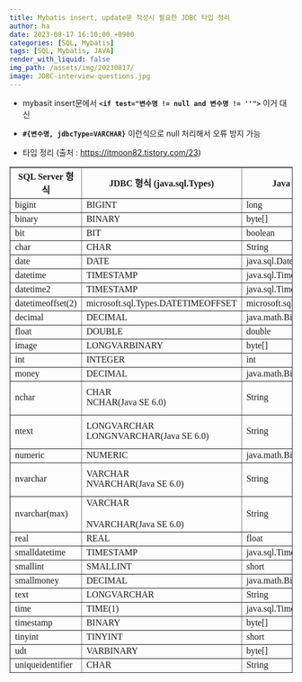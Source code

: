```yaml
---
title: Mybatis insert, update문 작성시 필요한 JDBC 타입 정리
author: ha
date: 2023-08-17 16:10:00 +0900
categories: [SQL, Mybatis]
tags: [SQL, Mybatis, JAVA]
render_with_liquid: false
img_path: /assets/img/20230817/
image: JDBC-interview-questions.jpg
---
```


- mybasit insert문에서 <b>`<if test="변수명 != null and 변수명 != ''">`</b> 이거 대신
- <b>`#{변수명, jdbcType=VARCHAR}`</b> 이런식으로 null 처리해서 오류 방지 가능

- 타입 정리 (출처 : https://itmoon82.tistory.com/23)
<table style="border-collapse: collapse; width: 100%; height: 900px;" border="1" data-ke-align="alignLeft" data-ke-style="style15">
<tbody>
<tr style="height: 20px;">
<td style="height: 20px; width: 28.6046%; text-align: center;"><span style="font-family: 'Nanum Gothic';"><b>SQL Server 형식</b></span></td>
<td style="height: 20px; width: 38.0233%; text-align: center;"><span style="font-family: 'Nanum Gothic';"><b>JDBC 형식 (java.sql.Types)</b></span></td>
<td style="height: 20px; width: 33.2558%; text-align: center;"><span style="font-family: 'Nanum Gothic';"><b>Java 언어 형식</b></span></td>
</tr>
<tr style="height: 20px;">
<td style="height: 20px; width: 28.6046%;" data-th="SQL Server 형식"><span style="font-family: 'Nanum Gothic';">bigint</span></td>
<td style="height: 20px; width: 38.0233%;" data-th="JDBC 형식(java.sql.Types)"><span style="font-family: 'Nanum Gothic';">BIGINT</span></td>
<td style="height: 20px; width: 33.2558%;" data-th="Java 언어 형식"><span style="font-family: 'Nanum Gothic';">long</span></td>
</tr>
<tr style="height: 20px;">
<td style="height: 20px; width: 28.6046%;" data-th="SQL Server 형식"><span style="font-family: 'Nanum Gothic';">binary</span></td>
<td style="height: 20px; width: 38.0233%;" data-th="JDBC 형식(java.sql.Types)"><span style="font-family: 'Nanum Gothic';">BINARY</span></td>
<td style="height: 20px; width: 33.2558%;" data-th="Java 언어 형식"><span style="font-family: 'Nanum Gothic';">byte[]</span></td>
</tr>
<tr style="height: 20px;">
<td style="height: 20px; width: 28.6046%;" data-th="SQL Server 형식"><span style="font-family: 'Nanum Gothic';">bit</span></td>
<td style="height: 20px; width: 38.0233%;" data-th="JDBC 형식(java.sql.Types)"><span style="font-family: 'Nanum Gothic';">BIT</span></td>
<td style="height: 20px; width: 33.2558%;" data-th="Java 언어 형식"><span style="font-family: 'Nanum Gothic';">boolean</span></td>
</tr>
<tr style="height: 20px;">
<td style="height: 20px; width: 28.6046%;" data-th="SQL Server 형식"><span style="font-family: 'Nanum Gothic';">char</span></td>
<td style="height: 20px; width: 38.0233%;" data-th="JDBC 형식(java.sql.Types)"><span style="font-family: 'Nanum Gothic';">CHAR</span></td>
<td style="height: 20px; width: 33.2558%;" data-th="Java 언어 형식"><span style="font-family: 'Nanum Gothic';">String</span></td>
</tr>
<tr style="height: 20px;">
<td style="height: 20px; width: 28.6046%;" data-th="SQL Server 형식"><span style="font-family: 'Nanum Gothic';">date</span></td>
<td style="height: 20px; width: 38.0233%;" data-th="JDBC 형식(java.sql.Types)"><span style="font-family: 'Nanum Gothic';">DATE</span></td>
<td style="height: 20px; width: 33.2558%;" data-th="Java 언어 형식"><span style="font-family: 'Nanum Gothic';">java.sql.Date</span></td>
</tr>
<tr style="height: 20px;">
<td style="height: 20px; width: 28.6046%;" data-th="SQL Server 형식"><span style="font-family: 'Nanum Gothic';">datetime</span></td>
<td style="height: 20px; width: 38.0233%;" data-th="JDBC 형식(java.sql.Types)"><span style="font-family: 'Nanum Gothic';">TIMESTAMP</span></td>
<td style="height: 20px; width: 33.2558%;" data-th="Java 언어 형식"><span style="font-family: 'Nanum Gothic';">java.sql.Timestamp</span></td>
</tr>
<tr style="height: 20px;">
<td style="height: 20px; width: 28.6046%;" data-th="SQL Server 형식"><span style="font-family: 'Nanum Gothic';">datetime2</span></td>
<td style="height: 20px; width: 38.0233%;" data-th="JDBC 형식(java.sql.Types)"><span style="font-family: 'Nanum Gothic';">TIMESTAMP</span></td>
<td style="height: 20px; width: 33.2558%;" data-th="Java 언어 형식"><span style="font-family: 'Nanum Gothic';">java.sql.Timestamp</span></td>
</tr>
<tr style="height: 20px;">
<td style="height: 20px; width: 28.6046%;" data-th="SQL Server 형식"><span style="font-family: 'Nanum Gothic';">datetimeoffset(2)</span></td>
<td style="height: 20px; width: 38.0233%;" data-th="JDBC 형식(java.sql.Types)"><span style="font-family: 'Nanum Gothic';">microsoft.sql.Types.DATETIMEOFFSET</span></td>
<td style="height: 20px; width: 33.2558%;" data-th="Java 언어 형식"><span style="font-family: 'Nanum Gothic';">microsoft.sql.DateTimeOffset</span></td>
</tr>
<tr style="height: 20px;">
<td style="height: 20px; width: 28.6046%;" data-th="SQL Server 형식"><span style="font-family: 'Nanum Gothic';">decimal</span></td>
<td style="height: 20px; width: 38.0233%;" data-th="JDBC 형식(java.sql.Types)"><span style="font-family: 'Nanum Gothic';">DECIMAL</span></td>
<td style="height: 20px; width: 33.2558%;" data-th="Java 언어 형식"><span style="font-family: 'Nanum Gothic';">java.math.BigDecimal</span></td>
</tr>
<tr style="height: 20px;">
<td style="height: 20px; width: 28.6046%;" data-th="SQL Server 형식"><span style="font-family: 'Nanum Gothic';">float</span></td>
<td style="height: 20px; width: 38.0233%;" data-th="JDBC 형식(java.sql.Types)"><span style="font-family: 'Nanum Gothic';">DOUBLE</span></td>
<td style="height: 20px; width: 33.2558%;" data-th="Java 언어 형식"><span style="font-family: 'Nanum Gothic';">double</span></td>
</tr>
<tr style="height: 20px;">
<td style="height: 20px; width: 28.6046%;" data-th="SQL Server 형식"><span style="font-family: 'Nanum Gothic';">image</span></td>
<td style="height: 20px; width: 38.0233%;" data-th="JDBC 형식(java.sql.Types)"><span style="font-family: 'Nanum Gothic';">LONGVARBINARY</span></td>
<td style="height: 20px; width: 33.2558%;" data-th="Java 언어 형식"><span style="font-family: 'Nanum Gothic';">byte[]</span></td>
</tr>
<tr style="height: 20px;">
<td style="height: 20px; width: 28.6046%;" data-th="SQL Server 형식"><span style="font-family: 'Nanum Gothic';">int</span></td>
<td style="height: 20px; width: 38.0233%;" data-th="JDBC 형식(java.sql.Types)"><span style="font-family: 'Nanum Gothic';">INTEGER</span></td>
<td style="height: 20px; width: 33.2558%;" data-th="Java 언어 형식"><span style="font-family: 'Nanum Gothic';">int</span></td>
</tr>
<tr style="height: 20px;">
<td style="height: 20px; width: 28.6046%;" data-th="SQL Server 형식"><span style="font-family: 'Nanum Gothic';">money</span></td>
<td style="height: 20px; width: 38.0233%;" data-th="JDBC 형식(java.sql.Types)"><span style="font-family: 'Nanum Gothic';">DECIMAL</span></td>
<td style="height: 20px; width: 33.2558%;" data-th="Java 언어 형식"><span style="font-family: 'Nanum Gothic';">java.math.BigDecimal</span></td>
</tr>
<tr style="height: 60px;">
<td style="height: 60px; width: 28.6046%;" data-th="SQL Server 형식"><span style="font-family: 'Nanum Gothic';">nchar</span></td>
<td style="height: 60px; width: 38.0233%;" data-th="JDBC 형식(java.sql.Types)"><span style="font-family: 'Nanum Gothic';">CHAR</span><br><span style="font-family: 'Nanum Gothic';">NCHAR(Java SE 6.0)</span></td>
<td style="height: 60px; width: 33.2558%;" data-th="Java 언어 형식"><span style="font-family: 'Nanum Gothic';">String</span></td>
</tr>
<tr style="height: 60px;">
<td style="height: 60px; width: 28.6046%;" data-th="SQL Server 형식"><span style="font-family: 'Nanum Gothic';">ntext</span></td>
<td style="height: 60px; width: 38.0233%;" data-th="JDBC 형식(java.sql.Types)"><span style="font-family: 'Nanum Gothic';">LONGVARCHAR</span><br><span style="font-family: 'Nanum Gothic';">LONGNVARCHAR(Java SE 6.0)</span></td>
<td style="height: 60px; width: 33.2558%;" data-th="Java 언어 형식"><span style="font-family: 'Nanum Gothic';">String</span></td>
</tr>
<tr style="height: 20px;">
<td style="height: 20px; width: 28.6046%;" data-th="SQL Server 형식"><span style="font-family: 'Nanum Gothic';">numeric</span></td>
<td style="height: 20px; width: 38.0233%;" data-th="JDBC 형식(java.sql.Types)"><span style="font-family: 'Nanum Gothic';">NUMERIC</span></td>
<td style="height: 20px; width: 33.2558%;" data-th="Java 언어 형식"><span style="font-family: 'Nanum Gothic';">java.math.BigDecimal</span></td>
</tr>
<tr style="height: 60px;">
<td style="height: 60px; width: 28.6046%;" data-th="SQL Server 형식"><span style="font-family: 'Nanum Gothic';">nvarchar</span></td>
<td style="height: 60px; width: 38.0233%;" data-th="JDBC 형식(java.sql.Types)"><span style="font-family: 'Nanum Gothic';">VARCHAR</span><br><span style="font-family: 'Nanum Gothic';">NVARCHAR(Java SE 6.0)</span></td>
<td style="height: 60px; width: 33.2558%;" data-th="Java 언어 형식"><span style="font-family: 'Nanum Gothic';">String</span></td>
</tr>
<tr style="height: 60px;">
<td style="height: 60px; width: 28.6046%;" data-th="SQL Server 형식"><span style="font-family: 'Nanum Gothic';">nvarchar(max)</span></td>
<td style="height: 60px; width: 38.0233%;" data-th="JDBC 형식(java.sql.Types)"><span style="font-family: 'Nanum Gothic';">VARCHAR</span><br><br><span style="font-family: 'Nanum Gothic';">NVARCHAR(Java SE 6.0)</span></td>
<td style="height: 60px; width: 33.2558%;" data-th="Java 언어 형식"><span style="font-family: 'Nanum Gothic';">String</span></td>
</tr>
<tr style="height: 20px;">
<td style="height: 20px; width: 28.6046%;" data-th="SQL Server 형식"><span style="font-family: 'Nanum Gothic';">real</span></td>
<td style="height: 20px; width: 38.0233%;" data-th="JDBC 형식(java.sql.Types)"><span style="font-family: 'Nanum Gothic';">REAL</span></td>
<td style="height: 20px; width: 33.2558%;" data-th="Java 언어 형식"><span style="font-family: 'Nanum Gothic';">float</span></td>
</tr>
<tr style="height: 20px;">
<td style="height: 20px; width: 28.6046%;" data-th="SQL Server 형식"><span style="font-family: 'Nanum Gothic';">smalldatetime</span></td>
<td style="height: 20px; width: 38.0233%;" data-th="JDBC 형식(java.sql.Types)"><span style="font-family: 'Nanum Gothic';">TIMESTAMP</span></td>
<td style="height: 20px; width: 33.2558%;" data-th="Java 언어 형식"><span style="font-family: 'Nanum Gothic';">java.sql.Timestamp</span></td>
</tr>
<tr style="height: 20px;">
<td style="height: 20px; width: 28.6046%;" data-th="SQL Server 형식"><span style="font-family: 'Nanum Gothic';">smallint</span></td>
<td style="height: 20px; width: 38.0233%;" data-th="JDBC 형식(java.sql.Types)"><span style="font-family: 'Nanum Gothic';">SMALLINT</span></td>
<td style="height: 20px; width: 33.2558%;" data-th="Java 언어 형식"><span style="font-family: 'Nanum Gothic';">short</span></td>
</tr>
<tr style="height: 20px;">
<td style="height: 20px; width: 28.6046%;" data-th="SQL Server 형식"><span style="font-family: 'Nanum Gothic';">smallmoney</span></td>
<td style="height: 20px; width: 38.0233%;" data-th="JDBC 형식(java.sql.Types)"><span style="font-family: 'Nanum Gothic';">DECIMAL</span></td>
<td style="height: 20px; width: 33.2558%;" data-th="Java 언어 형식"><span style="font-family: 'Nanum Gothic';">java.math.BigDecimal</span></td>
</tr>
<tr style="height: 20px;">
<td style="height: 20px; width: 28.6046%;" data-th="SQL Server 형식"><span style="font-family: 'Nanum Gothic';">text</span></td>
<td style="height: 20px; width: 38.0233%;" data-th="JDBC 형식(java.sql.Types)"><span style="font-family: 'Nanum Gothic';">LONGVARCHAR</span></td>
<td style="height: 20px; width: 33.2558%;" data-th="Java 언어 형식"><span style="font-family: 'Nanum Gothic';">String</span></td>
</tr>
<tr style="height: 20px;">
<td style="height: 20px; width: 28.6046%;" data-th="SQL Server 형식"><span style="font-family: 'Nanum Gothic';">time</span></td>
<td style="height: 20px; width: 38.0233%;" data-th="JDBC 형식(java.sql.Types)"><span style="font-family: 'Nanum Gothic';">TIME(1)</span></td>
<td style="height: 20px; width: 33.2558%;" data-th="Java 언어 형식"><span style="font-family: 'Nanum Gothic';">java.sql.Time(1)</span></td>
</tr>
<tr style="height: 20px;">
<td style="height: 20px; width: 28.6046%;" data-th="SQL Server 형식"><span style="font-family: 'Nanum Gothic';">timestamp</span></td>
<td style="height: 20px; width: 38.0233%;" data-th="JDBC 형식(java.sql.Types)"><span style="font-family: 'Nanum Gothic';">BINARY</span></td>
<td style="height: 20px; width: 33.2558%;" data-th="Java 언어 형식"><span style="font-family: 'Nanum Gothic';">byte[]</span></td>
</tr>
<tr style="height: 20px;">
<td style="height: 20px; width: 28.6046%;" data-th="SQL Server 형식"><span style="font-family: 'Nanum Gothic';">tinyint</span></td>
<td style="height: 20px; width: 38.0233%;" data-th="JDBC 형식(java.sql.Types)"><span style="font-family: 'Nanum Gothic';">TINYINT</span></td>
<td style="height: 20px; width: 33.2558%;" data-th="Java 언어 형식"><span style="font-family: 'Nanum Gothic';">short</span></td>
</tr>
<tr style="height: 20px;">
<td style="height: 20px; width: 28.6046%;" data-th="SQL Server 형식"><span style="font-family: 'Nanum Gothic';">udt</span></td>
<td style="height: 20px; width: 38.0233%;" data-th="JDBC 형식(java.sql.Types)"><span style="font-family: 'Nanum Gothic';">VARBINARY</span></td>
<td style="height: 20px; width: 33.2558%;" data-th="Java 언어 형식"><span style="font-family: 'Nanum Gothic';">byte[]</span></td>
</tr>
<tr style="height: 20px;">
<td style="height: 20px; width: 28.6046%;" data-th="SQL Server 형식"><span style="font-family: 'Nanum Gothic';">uniqueidentifier</span></td>
<td style="height: 20px; width: 38.0233%;" data-th="JDBC 형식(java.sql.Types)"><span style="font-family: 'Nanum Gothic';">CHAR</span></td>
<td style="height: 20px; width: 33.2558%;" data-th="Java 언어 형식"><span style="font-family: 'Nanum Gothic';">String</span></td>
</tr>
<tr style="height: 20px;">
<td style="height: 20px; width: 28.6046%;" data-th="SQL Server 형식"><span style="font-family: 'Nanum Gothic';">varbinary</span></td>
<td style="height: 20px; width: 38.0233%;" data-th="JDBC 형식(java.sql.Types)"><span style="font-family: 'Nanum Gothic';">VARBINARY</span></td>
<td style="height: 20px; width: 33.2558%;" data-th="Java 언어 형식"><span style="font-family: 'Nanum Gothic';">byte[]</span></td>
</tr>
<tr style="height: 20px;">
<td style="height: 20px; width: 28.6046%;" data-th="SQL Server 형식"><span style="font-family: 'Nanum Gothic';">varbinary(max)</span></td>
<td style="height: 20px; width: 38.0233%;" data-th="JDBC 형식(java.sql.Types)"><span style="font-family: 'Nanum Gothic';">VARBINARY</span></td>
<td style="height: 20px; width: 33.2558%;" data-th="Java 언어 형식"><span style="font-family: 'Nanum Gothic';">byte[]</span></td>
</tr>
<tr style="height: 20px;">
<td style="height: 20px; width: 28.6046%;" data-th="SQL Server 형식"><span style="font-family: 'Nanum Gothic';">varchar</span></td>
<td style="height: 20px; width: 38.0233%;" data-th="JDBC 형식(java.sql.Types)"><span style="font-family: 'Nanum Gothic';">VARCHAR</span></td>
<td style="height: 20px; width: 33.2558%;" data-th="Java 언어 형식"><span style="font-family: 'Nanum Gothic';">String</span></td>
</tr>
<tr style="height: 20px;">
<td style="height: 20px; width: 28.6046%;" data-th="SQL Server 형식"><span style="font-family: 'Nanum Gothic';">varchar(max)</span></td>
<td style="height: 20px; width: 38.0233%;" data-th="JDBC 형식(java.sql.Types)"><span style="font-family: 'Nanum Gothic';">VARCHAR</span></td>
<td style="height: 20px; width: 33.2558%;" data-th="Java 언어 형식"><span style="font-family: 'Nanum Gothic';">String</span></td>
</tr>
<tr style="height: 60px;">
<td style="height: 60px; width: 28.6046%;" data-th="SQL Server 형식"><span style="font-family: 'Nanum Gothic';">xml</span></td>
<td style="height: 60px; width: 38.0233%;" data-th="JDBC 형식(java.sql.Types)"><span style="font-family: 'Nanum Gothic';">LONGVARCHAR</span><br><span style="font-family: 'Nanum Gothic';">LONGNVARCHAR(Java SE 6.0)</span></td>
<td style="height: 60px; width: 33.2558%;" data-th="Java 언어 형식"><span style="font-family: 'Nanum Gothic';">String</span><br><br><span style="font-family: 'Nanum Gothic';">SQLXML</span></td>
</tr>
</tbody>
</table>
